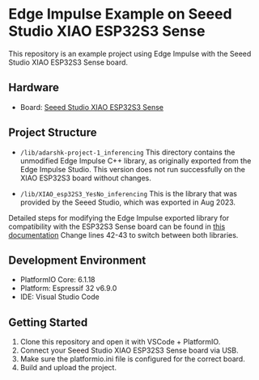 # Edge Impulse Example on Seeed Studio XIAO ESP32S3 Sense

This repository is an example project using Edge Impulse with the Seeed Studio XIAO ESP32S3 Sense board.

## Hardware

* Board: [Seeed Studio XIAO ESP32S3 Sense](https://www.seeedstudio.com/XIAO-ESP32S3-Sense-p-5639.html)

## Project Structure

* `/lib/adarshk-project-1_inferencing`
  This directory contains the unmodified Edge Impulse C++ library, as originally exported from the Edge Impulse Studio. This version does not run successfully on the XIAO ESP32S3 board without changes.

* `/lib/XIAO_esp32S3_YesNo_inferencing`
  This is the library that was provided by the Seeed Studio, which was exported in Aug 2023.

Detailed steps for modifying the Edge Impulse exported library for compatibility with the ESP32S3 Sense board can be found in [this documentation](https://wiki.seeedstudio.com/tinyml_course_Key_Word_Spotting/#step-6-deploying-to-xiao-esp32s3-sense)
Change lines 42-43 to switch between both libraries.

## Development Environment

* PlatformIO Core: 6.1.18
* Platform: Espressif 32 v6.9.0
* IDE: Visual Studio Code

## Getting Started

1. Clone this repository and open it with VSCode + PlatformIO.
2. Connect your Seeed Studio XIAO ESP32S3 Sense board via USB.
3. Make sure the platformio.ini file is configured for the correct board.
4. Build and upload the project.

